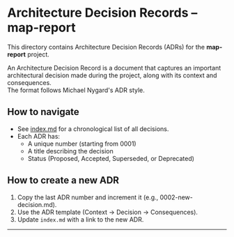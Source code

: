 # Architecture Decision Records – map-report

This directory contains Architecture Decision Records (ADRs) for the **map-report** project.

An Architecture Decision Record is a document that captures an important architectural decision made during the project, along with its context and consequences.  
The format follows Michael Nygard's ADR style.

## How to navigate
- See [index.md](index.md) for a chronological list of all decisions.
- Each ADR has:
  - A unique number (starting from 0001)
  - A title describing the decision
  - Status (Proposed, Accepted, Superseded, or Deprecated)

## How to create a new ADR
1. Copy the last ADR number and increment it (e.g., 0002-new-decision.md).
2. Use the ADR template (Context → Decision → Consequences).
3. Update `index.md` with a link to the new ADR.

---
